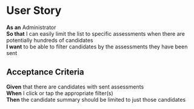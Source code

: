 # User Story

**As an** Administrator<br> 
**So that** I can easily limit the list to specific assessments when there are potentially hundreds of candidates<br>
**I want** to be able to filter candidates by the assessments they have been sent

## Acceptance Criteria

**Given** that there are candidates with sent assessments<br>
**When** I click or tap the appropriate filter(s)<br>
**Then** the candidate summary should be limited to just those candidates
